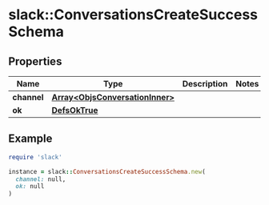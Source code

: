 # slack::ConversationsCreateSuccessSchema

## Properties

| Name | Type | Description | Notes |
| ---- | ---- | ----------- | ----- |
| **channel** | [**Array&lt;ObjsConversationInner&gt;**](ObjsConversationInner.md) |  |  |
| **ok** | [**DefsOkTrue**](DefsOkTrue.md) |  |  |

## Example

```ruby
require 'slack'

instance = slack::ConversationsCreateSuccessSchema.new(
  channel: null,
  ok: null
)
```

